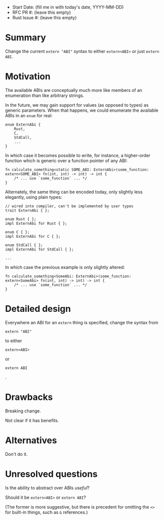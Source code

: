- Start Date: (fill me in with today's date, YYYY-MM-DD)
- RFC PR #: (leave this empty)
- Rust Issue #: (leave this empty)


# Summary

Change the current `extern "ABI"` syntax to either `extern<ABI>` or just `extern ABI`.


# Motivation

The available ABIs are conceptually much more like members of an enumeration than like arbitrary strings.

In the future, we may gain support for values (as opposed to types) as generic parameters. When that happens, we could enumerate the available ABIs in an `enum` for real:

    enum ExternAbi {
        Rust,
        C,
        StdCall,
        ...
    }

In which case it becomes possible to write, for instance, a higher-order function which is generic over a function pointer of any ABI:

    fn calculate_something<static SOME_ABI: ExternAbi>(some_function: extern<SOME_ABI> fn(int, int) -> int) -> int {
        /* ... use `some_function` ... */
    }

Alternately, the same thing can be encoded today, only slightly less elegantly, using plain types:

    // wired into compiler, can't be implemented by user types
    trait ExternAbi { };

    enum Rust { };
    impl ExternAbi for Rust { };

    enum C { };
    impl ExternAbi for C { };

    enum StdCall { };
    impl ExternAbi for StdCall { };

    ...

In which case the previous example is only slightly altered:

    fn calculate_something<SomeAbi: ExternAbi>(some_function: extern<SomeAbi> fn(int, int) -> int) -> int {
        /* ... use `some_function` ... */
    }

# Detailed design

Everywhere an ABI for an `extern` thing is specified, change the syntax from

    extern "ABI"

to either

    extern<ABI>

or

    extern ABI

.


# Drawbacks

Breaking change.

Not clear if it has benefits.


# Alternatives

Don't do it.


# Unresolved questions

Is the ability to abstract over ABIs *useful*?

Should it be `extern<ABI>` or `extern ABI`?

(The former is more suggestive, but there is precedent for omitting the `<>` for built-in things, such as `&` references.)